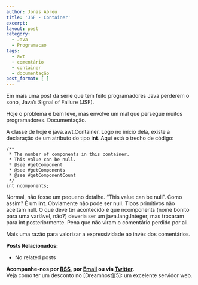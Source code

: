 ```yaml
---
author: Jonas Abreu
title: 'JSF - Container'
excerpt:
layout: post
category:
  - Java
  - Programacao
tags:
  - awt
  - comentário
  - container
  - documentação
post_format: [ ]
---
```

Em mais uma post da série que tem feito programadores Java perderem o sono, Java’s Signal of Failure (JSF).

Hoje o problema é bem leve, mas envolve um mal que persegue muitos programadores. Documentação.

A classe de hoje é java.awt.Container. Logo no início dela, existe a declaração de um atributo do tipo **int**. Aqui está o trecho de código:

    
    /**
     * The number of components in this container.
     * This value can be null.
     * @see #getComponent
     * @see #getComponents
     * @see #getComponentCount
     */
    int ncomponents;
    

Normal, não fosse um pequeno detalhe. “This value can be null”. Como assim? É um **int**. Obviamente não pode ser null. Tipos primitivos não aceitam null. O que deve ter acontecido é que ncomponents (nome bonito para uma variável, não?) deveria ser um java.lang.Integer, mas trocaram para int posteriormente. Pena que não viram o comentário perdido por ali.

Mais uma razão para valorizar a expressividade ao invéz dos comentários.

**Posts Relacionados:** 
*   No related posts









**Acompanhe-nos por [ RSS][2], por [Email][3] ou via [Twitter][4].**  
Veja como ter um desconto no [Dreamhost][5]: um excelente servidor web.

 [1]: https://twitter.com/share
 [2]: http://feeds.feedburner.com/VidaGeek
 [3]: http://feedburner.google.com/fb/a/mailverify?uri=VidaGeek&loc=pt_BR
 [4]: http://twitter.com/blogvidageek


